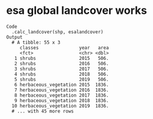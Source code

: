 # esa global landcover works

    Code
      .calc_landcover(shp, esalandcover)
    Output
      # A tibble: 55 x 3
         classes               year   area
         <fct>                 <chr> <dbl>
       1 shrubs                2015   506.
       2 shrubs                2016   506.
       3 shrubs                2017   506.
       4 shrubs                2018   506.
       5 shrubs                2019   506.
       6 herbaceous_vegetation 2015  1836.
       7 herbaceous_vegetation 2016  1836.
       8 herbaceous_vegetation 2017  1836.
       9 herbaceous_vegetation 2018  1836.
      10 herbaceous_vegetation 2019  1836.
      # ... with 45 more rows


